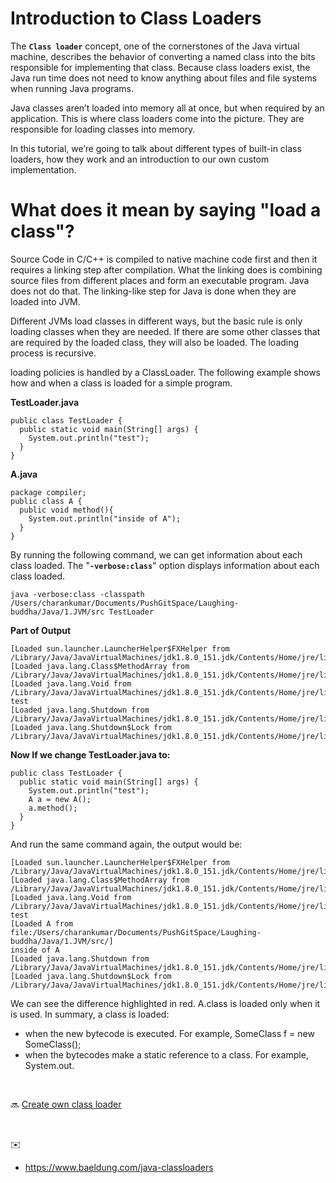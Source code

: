 

# Introduction to Class Loaders




The **`Class loader`** concept, one of the cornerstones of the Java virtual machine, describes the behavior of converting a named class into the bits responsible for implementing that class. Because class loaders exist, the Java run time does not need to know anything about files and file systems when running Java programs.


Java classes aren’t loaded into memory all at once, but when required by an application. This is where class loaders come into the picture. They are responsible for loading classes into memory.

In this tutorial, we’re going to talk about different types of built-in class loaders, how they work and an introduction to our own custom implementation.


# What does it mean by saying "load a class"?

Source Code in C/C++ is compiled to native machine code first and then it requires a linking step after compilation. What the linking does is combining source files from different places and form an executable program. Java does not do that. The linking-like step for Java is done when they are loaded into JVM.

Different JVMs load classes in different ways, but the basic rule is only loading classes when they are needed. If there are some other classes that are required by the loaded class, they will also be loaded. The loading process is recursive.


loading policies is handled by a ClassLoader. The following example shows how and when a class is loaded for a simple program.

**TestLoader.java**
```
public class TestLoader {
  public static void main(String[] args) {
    System.out.println("test");
  }
}
```


**A.java**

```
package compiler;
public class A {
  public void method(){
    System.out.println("inside of A");
  }
}
```


By running the following command, we can get information about each class loaded. The "**```-verbose:class```**" option displays information about each class loaded.


```
java -verbose:class -classpath /Users/charankumar/Documents/PushGitSpace/Laughing-buddha/Java/1.JVM/src TestLoader
```



**Part of Output**
```
[Loaded sun.launcher.LauncherHelper$FXHelper from /Library/Java/JavaVirtualMachines/jdk1.8.0_151.jdk/Contents/Home/jre/lib/rt.jar]
[Loaded java.lang.Class$MethodArray from /Library/Java/JavaVirtualMachines/jdk1.8.0_151.jdk/Contents/Home/jre/lib/rt.jar]
[Loaded java.lang.Void from /Library/Java/JavaVirtualMachines/jdk1.8.0_151.jdk/Contents/Home/jre/lib/rt.jar]
test
[Loaded java.lang.Shutdown from /Library/Java/JavaVirtualMachines/jdk1.8.0_151.jdk/Contents/Home/jre/lib/rt.jar]
[Loaded java.lang.Shutdown$Lock from /Library/Java/JavaVirtualMachines/jdk1.8.0_151.jdk/Contents/Home/jre/lib/rt.jar]
```


**Now If we change TestLoader.java to:**

```
public class TestLoader {
  public static void main(String[] args) {
    System.out.println("test");
    A a = new A();
    a.method();
  }
}
```
And run the same command again, the output would be:


```
[Loaded sun.launcher.LauncherHelper$FXHelper from /Library/Java/JavaVirtualMachines/jdk1.8.0_151.jdk/Contents/Home/jre/lib/rt.jar]
[Loaded java.lang.Class$MethodArray from /Library/Java/JavaVirtualMachines/jdk1.8.0_151.jdk/Contents/Home/jre/lib/rt.jar]
[Loaded java.lang.Void from /Library/Java/JavaVirtualMachines/jdk1.8.0_151.jdk/Contents/Home/jre/lib/rt.jar]
test
[Loaded A from file:/Users/charankumar/Documents/PushGitSpace/Laughing-buddha/Java/1.JVM/src/]
inside of A
[Loaded java.lang.Shutdown from /Library/Java/JavaVirtualMachines/jdk1.8.0_151.jdk/Contents/Home/jre/lib/rt.jar]
[Loaded java.lang.Shutdown$Lock from /Library/Java/JavaVirtualMachines/jdk1.8.0_151.jdk/Contents/Home/jre/lib/rt.jar]
```



We can see the difference highlighted in red. A.class is loaded only when it is used. In summary, a class is loaded:

- when the new bytecode is executed. For example, SomeClass f = new SomeClass();
- when the bytecodes make a static reference to a class. For example, System.out.


<br>

:soon: [Create own class loader](https://www.javaworld.com/article/2077260/learn-java/learn-java-the-basics-of-java-class-loaders.html)

<br>

:envelope:



- https://www.baeldung.com/java-classloaders